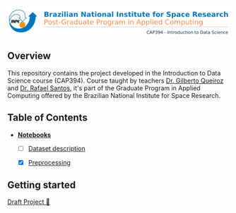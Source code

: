 <img src="https://raw.githubusercontent.com/AdrianoPereira/project-cap394/master/assets/images/header-en.png" />

## Overview
This repository contains the project developed in the Introduction to Data Science course (CAP394). Course taught by teachers [Dr. Gilberto Queiroz](http://www.dpi.inpe.br/~gribeiro/doku.php) and [Dr. Rafael Santos](http://www.lac.inpe.br/~rafael.santos), it's part of the Graduate Program in Applied Computing offered by the Brazilian National Institute for Space Research.

## Table of Contents
- [**Notebooks**](https://github.com/AdrianoPereira/project-cap394/tree/master/notebooks)
  - [ ] [Dataset description](#)
  - [x] [Preprocessing](https://github.com/AdrianoPereira/project-cap394/blob/master/notebooks/Preprocessing.ipynb)


## Getting started
[Draft Project 📕](https://github.com/AdrianoPereira/project-cap394/blob/master/src/project.ipynb)
